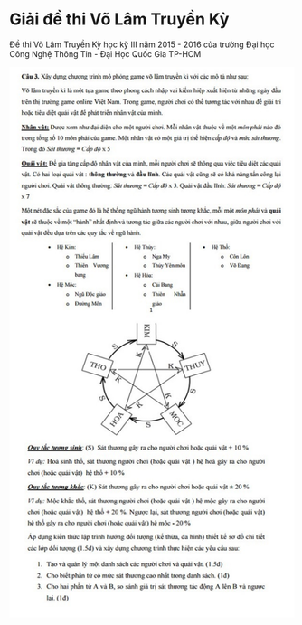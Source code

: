 # Giải đề thi Võ Lâm Truyền Kỳ

Đề thi Võ Lâm Truyền Kỳ học kỳ III năm 2015 - 2016 của trường Đại học Công Nghệ Thông Tin - Đại Học Quốc Gia TP-HCM

![Đề thi](https://raw.githubusercontent.com/monodyle/de-thi-oop-vo-lam-truyen-ky-cpp/master/de-thi.jpg)
